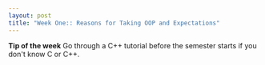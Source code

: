 ```yaml
---
layout: post
title: "Week One:: Reasons for Taking OOP and Expectations"
---
```

**Tip of the week**
Go through a C++ tutorial before the semester starts if you don't know C or C++.
